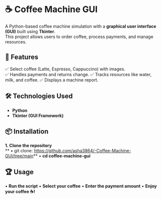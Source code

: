 # ☕ Coffee Machine GUI  

A Python-based coffee machine simulation with a **graphical user interface (GUI)** built using **Tkinter**.  
This project allows users to order coffee, process payments, and manage resources.  

## 🚀 Features  
✅ Select coffee (Latte, Espresso, Cappuccino) with images.  
✅ Handles payments and returns change. 
✅ Tracks resources like water, milk, and coffee.
✅ Displays a machine report.  

## 🛠️ Technologies Used  
- **Python**  
- **Tkinter (GUI Framework)**  

## 📦 Installation  
**1. Clone the repository**  
 ** • git clone: https://github.com/asha3864/-Coffee-Machine-GUI/tree/main**
  • **cd coffee-machine-gui**

   
## 🏆 Usage
• **Run the script**
• **Select your coffee**
• **Enter the payment amount**
• **Enjoy your coffee ☕!**

